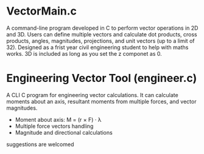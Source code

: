 # VectorMain.c
A command-line program developed in C to perform vector operations in 2D and 3D. Users can define multiple vectors and calculate dot products, cross products, angles, magnitudes, projections, and unit vectors (up to a limit of 32). Designed as a frist year civil engineering student to help with maths works. 3D is included as long as you set the z componet as 0. 

# Engineering Vector Tool (engineer.c)
A CLI C program for engineering vector calculations. It can calculate moments about an axis, resultant moments from multiple forces, and vector magnitudes.
- Moment about axis: M = (r × F) · λ
- Multiple force vectors handling
- Magnitude and directional calculations

suggestions are welcomed








